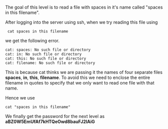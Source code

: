 The goal of this level is to read a file with spaces in it's name called "spaces in this filename".

After logging into the server using ssh, when we try reading this file using 

```
 cat spaces in this filename
```

we get the following error.

```
cat: spaces: No such file or directory
cat: in: No such file or directory
cat: this: No such file or directory
cat: filename: No such file or directory
```

This is because cat thinks we are passing it the names of four separate files **spaces**, **in**, **this**, **filename**. To avoid this we need to enclose the entire filename in quotes to specify that we only want to read one file with that name.

Hence we use

```
cat "spaces in this filename"
```

We finally get the password for the next level as **aBZ0W5EmUfAf7kHTQeOwd8bauFJ2lAiG**